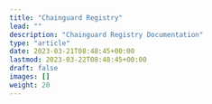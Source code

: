 ```yaml
---
title: "Chainguard Registry"
lead: ""
description: "Chainguard Registry Documentation"
type: "article"
date: 2023-03-21T08:48:45+00:00
lastmod: 2023-03-22T08:48:45+00:00
draft: false
images: []
weight: 20
---
```

